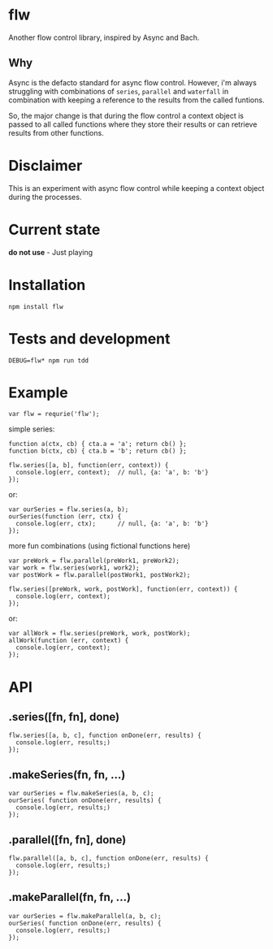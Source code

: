 # flw

Another flow control library, inspired by Async and Bach.

## Why

Async is the defacto standard for async flow control. However, i'm always struggling with combinations of `series`, `parallel` and `waterfall` in combination with keeping a reference to the results from the called funtions.

So, the major change is that during the flow control a context object is passed to all called functions where they store their results or can retrieve results from other functions.


# Disclaimer

This is an experiment with async flow control while keeping a context object during the processes.

# Current state

  **do not use** - Just playing

# Installation

    npm install flw

# Tests and development

    DEBUG=flw* npm run tdd

# Example

    var flw = requrie('flw');

  simple series:

    function a(ctx, cb) { cta.a = 'a'; return cb() };
    function b(ctx, cb) { cta.b = 'b'; return cb() };

    flw.series([a, b], function(err, context)) {
      console.log(err, context);  // null, {a: 'a', b: 'b'}
    });

  or:

    var ourSeries = flw.series(a, b);
    ourSeries(function (err, ctx) {
      console.log(err, ctx);      // null, {a: 'a', b: 'b'}
    });

  more fun combinations (using fictional functions here)

    var preWork = flw.parallel(preWork1, preWork2);
    var work = flw.series(work1, work2);
    var postWork = flw.parallel(postWork1, postWork2);

    flw.series([preWork, work, postWork], function(err, context)) {
      console.log(err, context);
    });

  or:

    var allWork = flw.series(preWork, work, postWork);
    allWork(function (err, context) {
      console.log(err, context);
    });

# API

## .series([fn, fn], done)

    flw.series([a, b, c], function onDone(err, results) {
      console.log(err, results;)
    });

## .makeSeries(fn, fn, ...)

    var ourSeries = flw.makeSeries(a, b, c);
    ourSeries( function onDone(err, results) {
      console.log(err, results;)
    });

## .parallel([fn, fn], done)

    flw.parallel([a, b, c], function onDone(err, results) {
      console.log(err, results;)
    });

## .makeParallel(fn, fn, ...)

    var ourSeries = flw.makeParallel(a, b, c);
    ourSeries( function onDone(err, results) {
      console.log(err, results;)
    });

